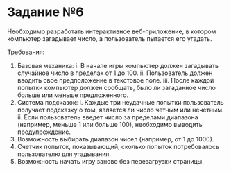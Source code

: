# Задание №6

Необходимо разработать интерактивное веб-приложение, в котором компьютер загадывает число, а пользователь пытается его угадать.

Требования:
1. Базовая механика: 
    i. В начале игры компьютер должен загадывать случайное число в пределах от 1 до 100.
    ii. Пользователь должен вводить свое предположение в текстовое поле.
    iii. После каждой попытки компьютер должен сообщать, было ли загаданное число больше или меньше предложенного.
2. Система подсказок:
    i. Каждые три неудачные попытки пользователь получает подсказку о том, является ли число четным или нечетным.
    ii. Если пользователь введет число за пределами диапазона (например, меньше 1 или больше 100), необходимо выводить предупреждение.
3. Возможность выбирать диапазон чисел (например, от 1 до 1000).
4. Счетчик попыток, показывающий, сколько попыток потребовалось пользователю для угадывания.
5. Возможность начать игру заново без перезагрузки страницы.
